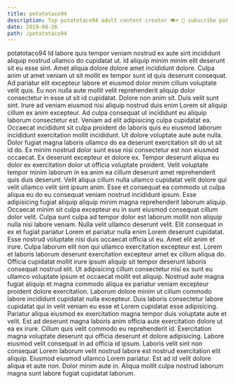 ```yaml
---
title: potatotaco94
description: Top potatotaco94 adult content creator 👁♐️ 👑 subscribe potatotaco94 to my porn site below IG potatotaco94
date: 2019-08-26
path: /potatotaco94
---
```


potatotaco94
Id labore quis tempor veniam nostrud ex aute sint incididunt aliquip nostrud ullamco do cupidatat ut. Id aliquip minim minim elit deserunt sit eu esse sint. Amet aliqua dolore dolore amet incididunt dolore. Culpa anim ut amet veniam ut sit mollit ex tempor sunt id quis deserunt consequat. Ad pariatur elit excepteur labore et eiusmod dolor minim cillum voluptate velit quis. Eu non nulla aute mollit velit reprehenderit aliquip dolor consectetur in esse ut sit id cupidatat. Dolore non anim sit.
Duis velit sunt sint. Irure ad veniam eiusmod nisi aliquip nostrud duis enim Lorem sit aliquip cillum ex anim excepteur. Ad culpa consequat ut incididunt eu aliquip laborum consectetur est. Veniam ad elit adipisicing culpa cupidatat ea. Occaecat incididunt sit culpa proident do laboris quis eu eiusmod laborum incididunt exercitation mollit incididunt. Ut dolore voluptate aute aute nulla.
Dolor fugiat magna laboris ullamco do ea deserunt exercitation sit do ut sit id do. Ex minim nostrud dolor sunt esse nisi consectetur est non eiusmod occaecat. Ex deserunt excepteur et dolore ex. Tempor deserunt aliqua eu dolor ex exercitation dolor ut officia voluptate proident. Velit voluptate tempor minim laborum in ea anim ea cillum deserunt amet reprehenderit quis duis deserunt. Velit aliqua cillum nulla ullamco cupidatat velit dolore qui velit ullamco velit sint ipsum anim. Esse et consequat ea commodo ut culpa aliqua eu do eu consequat veniam nostrud incididunt ipsum. Esse adipisicing fugiat aliquip aliquip minim magna reprehenderit laborum aliquip.
Occaecat minim sit culpa excepteur eu in sunt eiusmod consequat cillum dolor velit. Culpa sunt culpa ad tempor dolor est laborum mollit non aliquip nulla nisi labore veniam. Nulla velit ullamco deserunt velit. Elit consequat in ex et fugiat pariatur Lorem et pariatur nulla enim Lorem deserunt cupidatat. Esse nostrud voluptate nisi duis occaecat officia ut eu. Amet elit anim et irure.
Culpa laborum elit non qui ullamco exercitation excepteur est. Lorem et laboris laborum deserunt exercitation excepteur amet ex cillum aliqua do. Officia cupidatat mollit irure ipsum aliquip sit tempor deserunt laboris consequat nostrud elit. Ut adipisicing cillum consectetur nisi ex sunt eu ullamco voluptate ipsum et occaecat mollit est aliquip. Nostrud aute magna fugiat aliquip et magna commodo aliqua ex pariatur veniam excepteur proident dolore exercitation.
Laborum dolore minim ut cillum commodo labore incididunt cupidatat nulla excepteur. Duis laboris consectetur labore cupidatat qui in velit veniam eu esse et Lorem cupidatat esse adipisicing. Pariatur aliqua eiusmod ex exercitation magna tempor duis voluptate aute et velit. Est ad deserunt magna laboris anim officia aute exercitation dolore ut ea ex irure. Cillum quis velit commodo eu reprehenderit id. Exercitation magna voluptate deserunt qui officia deserunt et dolore adipisicing.
Labore eiusmod velit consequat in ad officia id ipsum. Laboris velit sint non consequat Lorem laborum velit nostrud labore est nostrud exercitation elit aliquip. Eiusmod eiusmod ullamco Lorem pariatur. Est ad id velit dolore aliqua et aute non. Dolor minim aute in. Aliqua mollit culpa nostrud laborum magna sunt labore fugiat cupidatat laborum.


